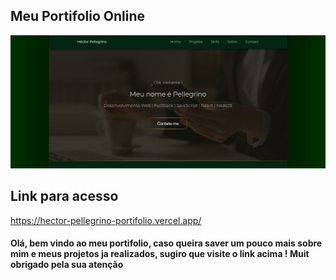## Meu Portifolio Online

![Print da home](./assets/print-home.jpg)
## Link para acesso 
https://hector-pellegrino-portifolio.vercel.app/

#### Olá, bem vindo ao meu portifolio, caso queira saver um pouco mais sobre mim e meus projetos ja realizados, sugiro que visite o link acima ! Muit obrigado pela sua atenção 